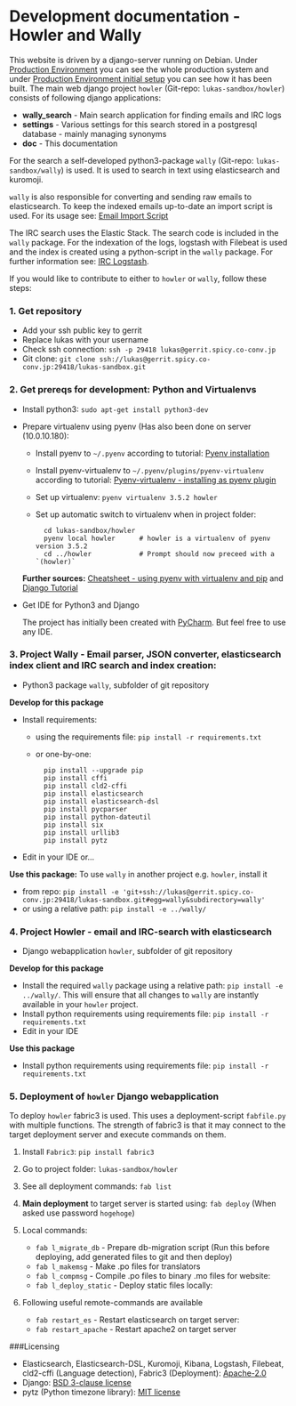 # Development documentation - Howler and Wally

This website is driven by a django-server running on Debian. Under [Production Environment](/howler/doc/env/) you can see the whole production system and under [Production Environment initial setup](/howler/doc/done/) you can see how it has been built. The main web django project `howler` (Git-repo: `lukas-sandbox/howler`) consists of following django applications:

* **wally_search** - Main search application for finding emails and IRC logs
* **settings** - Various settings for this search stored in a postgresql database - mainly managing synonyms
* **doc** - This documentation

For the search a self-developed python3-package `wally` (Git-repo: `lukas-sandbox/wally`) is used. It is used to search in text using elasticsearch and kuromoji. 

`wally` is also responsible for converting and sending raw emails to elasticsearch. To keep the indexed emails up-to-date an import script is used. For its usage see: [Email Import Script](/howler/doc/importscript/)

The IRC search uses the Elastic Stack. The search code is included in the `wally` package. For the indexation of the logs, logstash with Filebeat is used and the index is created using a python-script in the `wally` package. For further information see: [IRC Logstash](/howler/doc/irc/).   

If you would like to contribute to either to `howler` or `wally`, follow these steps:

### 1. Get repository
* Add your ssh public key to gerrit
* Replace lukas with your username
* Check ssh connection: `ssh -p 29418 lukas@gerrit.spicy.co-conv.jp`     
* Git clone: `git clone ssh://lukas@gerrit.spicy.co-conv.jp:29418/lukas-sandbox.git`
    
### 2. Get prereqs for development: Python and Virtualenvs

* Install python3: `sudo apt-get install python3-dev`

* Prepare virtualenv using pyenv (Has also been done on server (10.0.10.180):

    * Install pyenv to `~/.pyenv` according to tutorial: [Pyenv installation](https://github.com/yyuu/pyenv#installation)
    * Install pyenv-virtualenv to `~/.pyenv/plugins/pyenv-virtualenv` according to tutorial: [Pyenv-virtualenv - installing as pyenv plugin](https://github.com/yyuu/pyenv-virtualenv#installing-as-a-pyenv-plugin)
    * Set up virtualenv: `pyenv virtualenv 3.5.2 howler`
    * Set up automatic switch to virtualenv when in project folder:
    
            cd lukas-sandbox/howler
            pyenv local howler      # howler is a virtualenv of pyenv version 3.5.2
            cd ../howler            # Prompt should now preceed with a `(howler)`

    **Further sources:**
    [Cheatsheet - using pyenv with virtualenv and pip](https://fijiaaron.wordpress.com/2015/06/18/using-pyenv-with-virtualenv-and-pip-cheat-sheet/)
    and
    [Django Tutorial](http://docs.django-cms.org/en/release-3.4.x/introduction/install.html)

* Get IDE for Python3 and Django
    
    The project has initially been created with [PyCharm](https://www.jetbrains.com/pycharm/). But feel free to use any IDE.

### 3. Project Wally - Email parser, JSON converter, elasticsearch index client and IRC search and index creation:
* Python3 package `wally`, subfolder of git repository

**Develop for this package**
* Install requirements:

    * using the requirements file: `pip install -r requirements.txt`
 
    * or one-by-one:

            pip install --upgrade pip
            pip install cffi
            pip install cld2-cffi
            pip install elasticsearch
            pip install elasticsearch-dsl
            pip install pycparser
            pip install python-dateutil
            pip install six
            pip install urllib3
            pip install pytz

* Edit in your IDE or...

**Use this package:** To use `wally` in another project e.g. `howler`, install it 
* from repo: `pip install -e 'git+ssh://lukas@gerrit.spicy.co-conv.jp:29418/lukas-sandbox.git#egg=wally&subdirectory=wally'`
* or using a relative path: `pip install -e ../wally/`

### 4. Project Howler - email and IRC-search with elasticsearch

* Django webapplication `howler`, subfolder of git repository

**Develop for this package**
* Install the required `wally` package using a relative path: `pip install -e ../wally/`. This will ensure that all changes to `wally` are instantly available in your `howler` project.
* Install python requirements using requirements file: `pip install -r requirements.txt`
* Edit in your IDE

**Use this package**
* Install python requirements using requirements file: `pip install -r requirements.txt`

### 5. Deployment of `howler` Django webapplication
To deploy `howler` fabric3 is used. This uses a deployment-script `fabfile.py` with multiple functions. The strength of fabric3 is 
that it may connect to the target deployment server and execute commands on them.

1. Install `Fabric3`: `pip install fabric3`
2. Go to project folder: `lukas-sandbox/howler`
3. See all deployment commands: `fab list`
4. **Main deployment** to target server is started using: `fab deploy` (When asked use password `hogehoge`)
5. Local commands:
    * `fab l_migrate_db` - Prepare db-migration script (Run this before deploying, add generated files to git and then deploy)
    * `fab l_makemsg` - Make .po files for translators 
    * `fab l_compmsg` - Compile .po files to binary .mo files for website:
    * `fab l_deploy_static` - Deploy static files locally:
6. Following useful remote-commands are available

    * `fab restart_es` - Restart elasticsearch on target server: 
    * `fab restart_apache` - Restart apache2 on target server

###Licensing

* Elasticsearch, Elasticsearch-DSL, Kuromoji, Kibana, Logstash, Filebeat, cld2-cffi (Language detection), Fabric3 (Deployment): [Apache-2.0](https://tldrlegal.com/license/apache-license-2.0-(apache-2.0))
* Django: [BSD 3-clause license](https://tldrlegal.com/license/bsd-3-clause-license-(revised))
* pytz (Python timezone library): [MIT license](https://tldrlegal.com/license/mit-license#summary)
